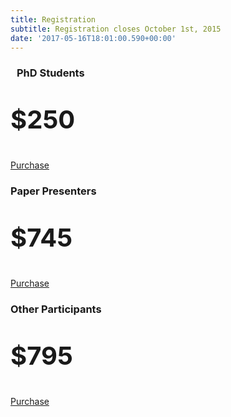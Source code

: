 ```yaml
---
title: Registration
subtitle: Registration closes October 1st, 2015
date: '2017-05-16T18:01:00.590+00:00'
---
```

<div class="row">
<div class="col-md-4">
<div class="panel panel-default">
<div class="panel-heading">
<h3 class="text-center" style="padding: 0 10px;">PhD Students</h3>
</div>
<div class="panel-body text-center">
<p class="lead" style="font-size: 40px;"><strong>$250</strong></p>
</div>
<div class="panel-footer"><a href="http://secure.stern.nyu.edu/berkley/forms/events/conference.cgi?conference=academic" target="_blank"><span class="btn btn-lg btn-block btn-danger">Purchase</span></a></div>
</div>
</div>
<div class="col-md-4">
<div class="panel panel-default">
<div class="panel-heading">
<h3 class="text-center">Paper Presenters</h3>
</div>
<div class="panel-body text-center">
<p class="lead" style="font-size: 40px;"><strong>$745</strong></p>
</div>
<div class="panel-footer"><a href="http://secure.stern.nyu.edu/berkley/forms/events/conference.cgi?conference=academic" target="_blank"><span class="btn btn-lg btn-block btn-danger">Purchase</span></a></div>
</div>
</div>
<div class="col-md-4">
<div class="panel panel-default">
<div class="panel-heading">
<h3 class="text-center">Other Participants</h3>
</div>
<div class="panel-body text-center">
<p class="lead" style="font-size: 40px;"><strong>$795</strong></p>
</div>
<div class="panel-footer"><a href="http://secure.stern.nyu.edu/berkley/forms/events/conference.cgi?conference=academic" target="_blank"><span class="btn btn-lg btn-block btn-danger">Purchase</span></a></div>
</div>
</div>
</div>

